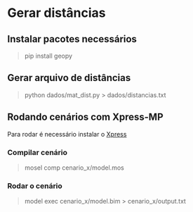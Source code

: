 
# Gerar distâncias

## Instalar pacotes necessários
> pip install geopy

## Gerar arquivo de distâncias
> python dados/mat_dist.py > dados/distancias.txt

## Rodando cenários com Xpress-MP
Para rodar é necessário instalar o [Xpress](https://www.fico.com/fico-xpress-optimization/docs/latest/installguide/dhtml/chapinst1.html)

### Compilar cenário
> mosel comp cenario_x/model.mos

### Rodar o cenário
> model exec cenario_x/model.bim > cenario_x/output.txt
